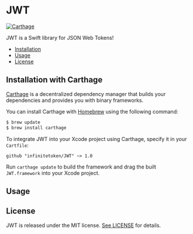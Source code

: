 # JWT

[![Carthage](https://img.shields.io/badge/Carthage-compatible-brightgreen.svg?style=flat)](https://github.com/Carthage/Carthage)

JWT is a Swift library for JSON Web Tokens!

- [Installation](#installation)
- [Usage](#usage)
- [License](#license)

## Installation with Carthage

[Carthage](https://github.com/Carthage/Carthage) is a decentralized dependency manager that builds your dependencies and provides you with binary frameworks.

You can install Carthage with [Homebrew](http://brew.sh/) using the following command:

```bash
$ brew update
$ brew install carthage
```

To integrate JWT into your Xcode project using Carthage, specify it in your `Cartfile`:

```ogdl
github "infinitetoken/JWT" ~> 1.0
```

Run `carthage update` to build the framework and drag the built `JWT.framework` into your Xcode project.

## Usage


## License

JWT is released under the MIT license. [See LICENSE](https://github.com/infinitetoken/JWT/blob/master/LICENSE) for details.

